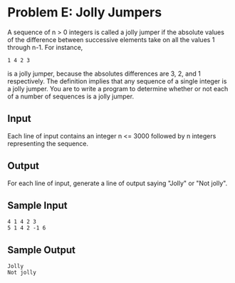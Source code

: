 # Problem E: Jolly Jumpers #

A sequence of n > 0 integers is called a jolly jumper if the absolute values of the difference between successive elements take on all the values 1 through n-1. For instance,  

	1 4 2 3
	
is a jolly jumper, because the absolutes differences are 3, 2, and 1 respectively. The definition implies that any sequence of a single integer is a jolly jumper. You are to write a program to determine whether or not each of a number of sequences is a jolly jumper.

## Input ##

Each line of input contains an integer n <= 3000 followed by n integers representing the sequence.

## Output ##

For each line of input, generate a line of output saying "Jolly" or "Not jolly".

## Sample Input ##
```
4 1 4 2 3
5 1 4 2 -1 6
```

## Sample Output ##
```
Jolly
Not jolly
```